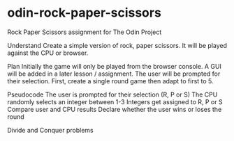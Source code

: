 # odin-rock-paper-scissors
Rock Paper Scissors assignment for The Odin Project

Understand
Create a simple version of rock, paper scissors.
It will be played against the CPU or browser.



Plan
Initially the game will only be played from the browser console.
A GUI will be added in a later lesson / assignment.
The user will be prompted for their selection.
First, create a single round game then adapt to first to 5.

Pseudocode
The user is prompted for their selection (R, P or S)
The CPU randomly selects an integer between 1-3
Integers get assigned to R, P or S
Compare user and CPU results 
Declare whether the user wins or loses the round



Divide and Conquer problems